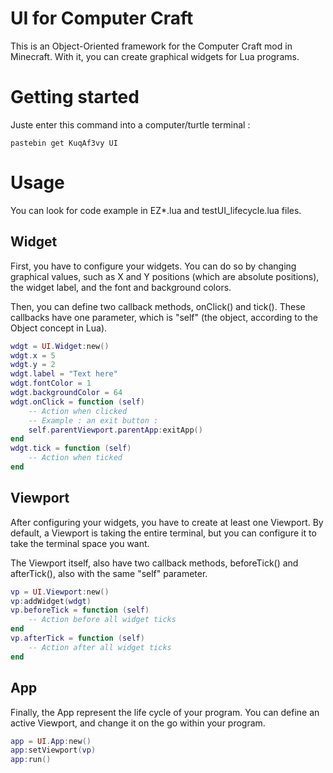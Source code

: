 # UI for Computer Craft
This is an Object-Oriented framework for the Computer Craft mod in Minecraft. With it,
you can create graphical widgets for Lua programs.

# Getting started
Juste enter this command into a computer/turtle terminal :
```
pastebin get KuqAf3vy UI
```

# Usage
You can look for code example in EZ*.lua and testUI_lifecycle.lua files.
## Widget
First, you have to configure your widgets. You can do so by changing graphical values, such as X and Y positions (which are absolute positions), the widget label, and the font and background colors.

Then, you can define two callback methods, onClick() and tick(). These callbacks have one parameter, which is "self" (the object, according to the Object concept in Lua).

```lua
wdgt = UI.Widget:new()
wdgt.x = 5
wdgt.y = 2
wdgt.label = "Text here"
wdgt.fontColor = 1
wdgt.backgroundColor = 64
wdgt.onClick = function (self)
	-- Action when clicked
	-- Example : an exit button :
	self.parentViewport.parentApp:exitApp()
end
wdgt.tick = function (self)
	-- Action when ticked
end
```

## Viewport
After configuring your widgets, you have to create at least one Viewport. By default, a Viewport is taking the entire terminal, but you can configure it to take the terminal space you want.

The Viewport itself, also have two callback methods, beforeTick() and afterTick(), also with the same "self" parameter.

```lua
vp = UI.Viewport:new()
vp:addWidget(wdgt)
vp.beforeTick = function (self)
	-- Action before all widget ticks
end
vp.afterTick = function (self)
	-- Action after all widget ticks
end
```

## App
Finally, the App represent the life cycle of your program. You can define an active Viewport, and change it on the go within your program.

```lua
app = UI.App:new()
app:setViewport(vp)
app:run()
```
